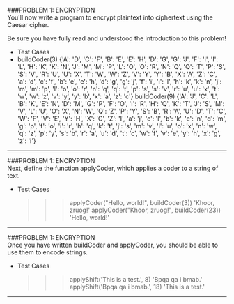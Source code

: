 ###PROBLEM 1: ENCRYPTION  
You'll now write a program to encrypt plaintext into ciphertext using the Caesar cipher.

Be sure you have fully read and understood the introduction to this problem!


- Test Cases
- 
	buildCoder(3)
	{'A': 'D', 'C': 'F', 'B': 'E', 'E': 'H', 'D': 'G', 'G': 'J', 'F': 'I', 'I': 'L', 'H': 'K', 'K': 'N', 'J': 'M', 'M': 'P', 'L': 'O', 'O': 'R', 'N': 'Q', 'Q': 'T', 'P': 'S', 'S': 'V', 'R': 'U', 'U': 'X', 'T': 'W', 'W': 'Z', 'V': 'Y', 'Y': 'B', 'X': 'A', 'Z': 'C', 'a': 'd', 'c': 'f', 'b': 'e', 'e': 'h', 'd': 'g', 'g': 'j', 'f': 'i', 'i': 'l', 'h': 'k', 'k': 'n', 'j': 'm', 'm': 'p', 'l': 'o', 'o': 'r', 'n': 'q', 'q': 't', 'p': 's', 's': 'v', 'r': 'u', 'u': 'x', 't': 'w', 'w': 'z', 'v': 'y', 'y': 'b', 'x': 'a', 'z': 'c'}
	buildCoder(9)
	{'A': 'J', 'C': 'L', 'B': 'K', 'E': 'N', 'D': 'M', 'G': 'P', 'F': 'O', 'I': 'R', 'H': 'Q', 'K': 'T', 'J': 'S', 'M': 'V', 'L': 'U', 'O': 'X', 'N': 'W', 'Q': 'Z', 'P': 'Y', 'S': 'B', 'R': 'A', 'U': 'D', 'T': 'C', 'W': 'F', 'V': 'E', 'Y': 'H', 'X': 'G', 'Z': 'I', 'a': 'j', 'c': 'l', 'b': 'k', 'e': 'n', 'd': 'm', 'g': 'p', 'f': 'o', 'i': 'r', 'h': 'q', 'k': 't', 'j': 's', 'm': 'v', 'l': 'u', 'o': 'x', 'n': 'w', 'q': 'z', 'p': 'y', 's': 'b', 'r': 'a', 'u': 'd', 't': 'c', 'w': 'f', 'v': 'e', 'y': 'h', 'x': 'g', 'z': 'i'}


---

###PROBLEM 1: ENCRYPTION  
Next, define the function applyCoder, which applies a coder to a string of text.

- Test Cases

	>>> applyCoder("Hello, world!", buildCoder(3))
	'Khoor, zruog!'
	>>> applyCoder("Khoor, zruog!", buildCoder(23))
	'Hello, world!'

----

###PROBLEM 1: ENCRYPTION  
Once you have written buildCoder and applyCoder, you should be able to use them to encode strings.

- Test Cases

	>>> applyShift('This is a test.', 8)
	'Bpqa qa i bmab.'
	>>> applyShift('Bpqa qa i bmab.', 18)
	'This is a test.'

---


